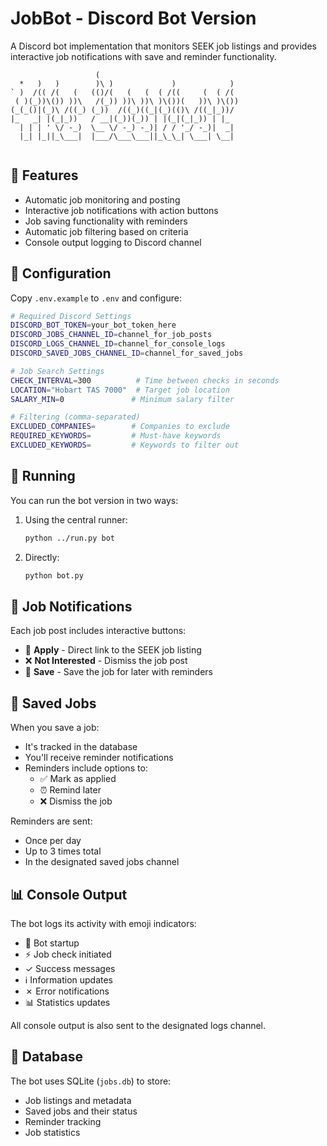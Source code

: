 # JobBot - Discord Bot Version

A Discord bot implementation that monitors SEEK job listings and provides interactive job notifications with save and reminder functionality.

```
                   (                                
  *   )   )        )\ )             )            )  
` )  /(( /(   (   (()/(   (   (  ( /((     (  ( /(  
 ( )(_))\()) ))\   /(_)) ))\ ))\ )\())(   ))\ )\()) 
(_(_()|(_)\ /((_) (_))  /((_)((_|(_)(()\ /((_|_))/  
|_   _| |(_|_))   / __|(_))(_)) | |(_|(_|_)) | |_   
  | | | ' \/ -_)  \__ \/ -_) -_)| / / '_/ -_)|  _|  
  |_| |_||_\___|  |___/\___\___||_\_\_| \___| \__|  
                                                    
```

## 🤖 Features

- Automatic job monitoring and posting
- Interactive job notifications with action buttons
- Job saving functionality with reminders
- Automatic job filtering based on criteria
- Console output logging to Discord channel

## 🔧 Configuration

Copy `.env.example` to `.env` and configure:

```bash
# Required Discord Settings
DISCORD_BOT_TOKEN=your_bot_token_here
DISCORD_JOBS_CHANNEL_ID=channel_for_job_posts
DISCORD_LOGS_CHANNEL_ID=channel_for_console_logs
DISCORD_SAVED_JOBS_CHANNEL_ID=channel_for_saved_jobs

# Job Search Settings
CHECK_INTERVAL=300          # Time between checks in seconds
LOCATION="Hobart TAS 7000"  # Target job location
SALARY_MIN=0               # Minimum salary filter

# Filtering (comma-separated)
EXCLUDED_COMPANIES=        # Companies to exclude
REQUIRED_KEYWORDS=         # Must-have keywords
EXCLUDED_KEYWORDS=         # Keywords to filter out
```

## 🚀 Running

You can run the bot version in two ways:

1. Using the central runner:
   ```bash
   python ../run.py bot
   ```

2. Directly:
   ```bash
   python bot.py
   ```

## 💬 Job Notifications

Each job post includes interactive buttons:
- 📝 **Apply** - Direct link to the SEEK job listing
- ❌ **Not Interested** - Dismiss the job post
- 📌 **Save** - Save the job for later with reminders

## 📌 Saved Jobs

When you save a job:
- It's tracked in the database
- You'll receive reminder notifications
- Reminders include options to:
  - ✅ Mark as applied
  - ⏰ Remind later
  - ❌ Dismiss the job

Reminders are sent:
- Once per day
- Up to 3 times total
- In the designated saved jobs channel

## 📊 Console Output

The bot logs its activity with emoji indicators:
- 🚀 Bot startup
- ⚡ Job check initiated
- ✓ Success messages
- ℹ Information updates
- ✗ Error notifications
- 📊 Statistics updates

All console output is also sent to the designated logs channel.

## 💾 Database

The bot uses SQLite (`jobs.db`) to store:
- Job listings and metadata
- Saved jobs and their status
- Reminder tracking
- Job statistics 